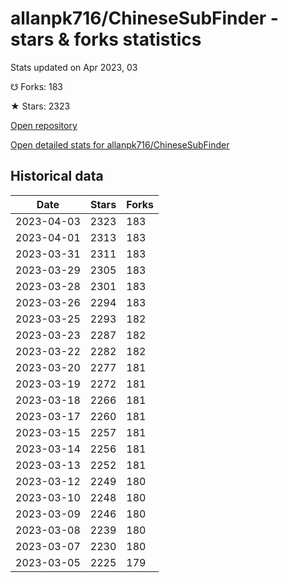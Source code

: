 # allanpk716/ChineseSubFinder - stars & forks statistics

Stats updated on Apr 2023, 03

☋ Forks: 183

★ Stars: 2323

[Open repository](https://github.com/allanpk716/ChineseSubFinder)

[Open detailed stats for allanpk716/ChineseSubFinder](https://reviewgithub.com/rep/allanpk716/ChineseSubFinder)

## Historical data
| Date | Stars | Forks |
|------|-------|-------|
| 2023-04-03 | 2323 | 183 | 
| 2023-04-01 | 2313 | 183 | 
| 2023-03-31 | 2311 | 183 | 
| 2023-03-29 | 2305 | 183 | 
| 2023-03-28 | 2301 | 183 | 
| 2023-03-26 | 2294 | 183 | 
| 2023-03-25 | 2293 | 182 | 
| 2023-03-23 | 2287 | 182 | 
| 2023-03-22 | 2282 | 182 | 
| 2023-03-20 | 2277 | 181 | 
| 2023-03-19 | 2272 | 181 | 
| 2023-03-18 | 2266 | 181 | 
| 2023-03-17 | 2260 | 181 | 
| 2023-03-15 | 2257 | 181 | 
| 2023-03-14 | 2256 | 181 | 
| 2023-03-13 | 2252 | 181 | 
| 2023-03-12 | 2249 | 180 | 
| 2023-03-10 | 2248 | 180 | 
| 2023-03-09 | 2246 | 180 | 
| 2023-03-08 | 2239 | 180 | 
| 2023-03-07 | 2230 | 180 | 
| 2023-03-05 | 2225 | 179 | 

